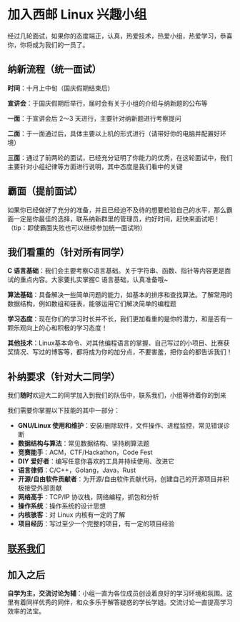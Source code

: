 # 加入西邮 Linux 兴趣小组

经过几轮面试，如果你的态度端正，认真，热爱技术，热爱小组，热爱学习，恭喜你，你将成为我们的一员了。

## 纳新流程（统一面试）

**时间**：十月上中旬（国庆假期结束后）

**宣讲会**：于国庆假期后举行，届时会有关于小组的介绍与纳新题的公布等

**一面**：于宣讲会后 2～3 天进行，主要针对纳新题进行考察提问

**二面**：于一面通过后，具体主要以上机的形式进行（请带好你的电脑并配置好环境）

**三面**：通过了前两轮的面试，已经充分证明了你能力的优秀，在这轮面试中，我们主要针对小组纪律等方面进行说明，其中态度是我们看中的关键

## 霸面（提前面试）

如果你已经做好了充分的准备，并且已经迫不及待的想要检验自己的水平，那么霸面一定是你最佳的选择，联系纳新群里的管理员，约好时间，赶快来面试吧！
（tip：即使霸面失败也可以继续参加统一面试哟）

## 我们看重的（针对所有同学）

**C 语言基础**：我们会主要考察C语言基础。关于字符串、函数、指针等内容更是面试的重点内容。大家要扎实掌握C 语言基础，认真准备哦~

**算法基础**：具备解决一些简单问题的能力，如基本的排序和查找算法。了解常用的数据结构，例如数组和链表，能够运用它们解决简单的编程题

**学习态度**：现在你们的学习时长并不长，我们更加看重的是你的潜力，和是否有一颗乐观向上的心和积极的学习态度！

**其他技术**：Linux基本命令、对其他编程语言的掌握、自己写过的小项目、比赛获奖情况、写过的博客等，都将成为你的加分点，不要害羞，把你会的都告诉我们！

## 补纳要求（针对大二同学）

我们**随时**欢迎大二的同学加入到我们的队伍中，联系我们，小组等待着你的到来

我们需要你掌握以下技能的其中一部分：

- **GNU/Linux 使用和维护**：安装/删除软件，文件操作、进程监控，常见错误诊断
- **数据结构与算法**：常见数据结构、坚持刷算法题
- **竞赛能手**：ACM，CTF/Hackathon，Code Fest
- **DIY 爱好者**：编写任意你喜欢的工具并持续使用、改进它
- **语言律师**：C/C++，Golang，Java，Rust
- **开源/自由软件贡献者**：为开源/自由软件贡献代码，创建自己的开源项目并积极接受外部贡献
- **网络高手**：TCP/IP 协议栈，网络编程，抓包和分析
- **操作系统**：操作系统的设计思想
- **内核骇客**：对 Linux 内核有一定的了解
- **项目经历**：写过至少一个完整的项目，有一定的项目经验
## [联系我们](/info/contact)

## 加入之后

**自学为主，交流讨论为辅**：小组一直为各位成员创设着良好的学习环境和氛围。这里有着同样优秀的同伴，和众多乐于解答疑惑的学长学姐。交流讨论一直提高学习效率的法宝。

